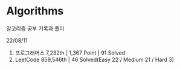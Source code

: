 # Algorithms

알고리즘 공부 기록과 풀이

22/08/11

1. 프로그래머스 7,232th | 1,367 Point | 91 Solved
2. LeetCode 859,546th | 46 Solved(Easy 22 / Medium 21 / Hard 3)
